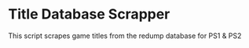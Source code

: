 # Title Database Scrapper
This script scrapes game titles from the redump database for PS1 &amp; PS2
